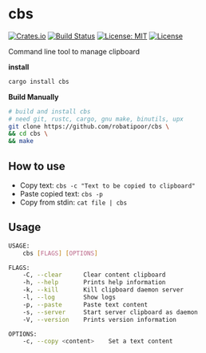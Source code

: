 # cbs
[![Crates.io](https://img.shields.io/crates/v/cbs.svg?style=plastic)](http://crates.io/crates/cbs)
[![Build Status](https://travis-ci.org/robatipoor/clipboard-server.svg?branch=master)](https://travis-ci.org/robatipoor/clipboard-server)
[![License: MIT](https://img.shields.io/badge/license-MIT-blue.svg)](LICENSE)
[![License](https://img.shields.io/badge/License-Apache%202.0-blue.svg)](https://opensource.org/licenses/Apache-2.0)

Command line tool to manage clipboard

**install**

```sh
cargo install cbs
```

**Build Manually**

```sh
# build and install cbs 
# need git, rustc, cargo, gnu make, binutils, upx
git clone https://github.com/robatipoor/cbs \
&& cd cbs \
&& make 
```

## How to use

- Copy text: `cbs -c "Text to be copied to clipboard"`
- Paste copied text: `cbs -p`
- Copy from stdin: `cat file | cbs`

## Usage

```sh
USAGE:
    cbs [FLAGS] [OPTIONS]

FLAGS:
    -C, --clear      Clear content clipboard
    -h, --help       Prints help information
    -k, --kill       Kill clipboard daemon server
    -l, --log        Show logs
    -p, --paste      Paste text content
    -s, --server     Start server clipboard as daemon
    -V, --version    Prints version information

OPTIONS:
    -c, --copy <content>    Set a text content
```